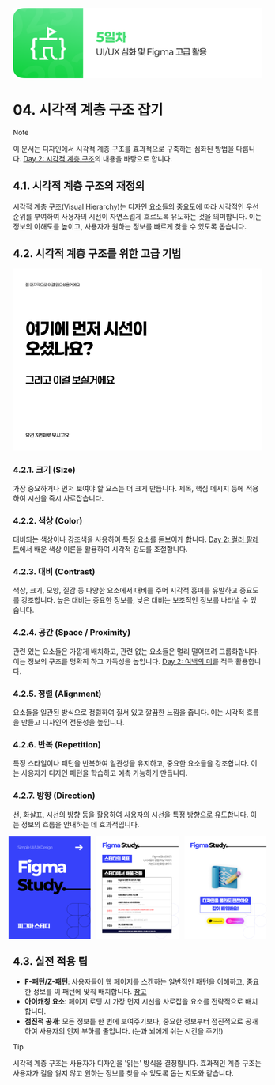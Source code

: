 <img src="./header.png" />

# 04. 시각적 계층 구조 잡기

> [!NOTE]
> 이 문서는 디자인에서 시각적 계층 구조를 효과적으로 구축하는 심화된 방법을 다룹니다. [Day 2: 시각적 계층 구조](./../day_2/04-Visual-Hierarchy.md)의 내용을 바탕으로 합니다.

## 4.1. 시각적 계층 구조의 재정의

시각적 계층 구조(Visual Hierarchy)는 디자인 요소들의 중요도에 따라 시각적인 우선순위를 부여하여 사용자의 시선이 자연스럽게 흐르도록 유도하는 것을 의미합니다. 이는 정보의 이해도를 높이고, 사용자가 원하는 정보를 빠르게 찾을 수 있도록 돕습니다.

## 4.2. 시각적 계층 구조를 위한 고급 기법

<img src="./src/text.png" />

### 4.2.1. 크기 (Size)

가장 중요하거나 먼저 보여야 할 요소는 더 크게 만듭니다. 제목, 핵심 메시지 등에 적용하여 시선을 즉시 사로잡습니다.

### 4.2.2. 색상 (Color)

대비되는 색상이나 강조색을 사용하여 특정 요소를 돋보이게 합니다. [Day 2: 컬러 팔레트](./../day_2/03-Color-Pallete.md)에서 배운 색상 이론을 활용하여 시각적 강도를 조절합니다.

### 4.2.3. 대비 (Contrast)

색상, 크기, 모양, 질감 등 다양한 요소에서 대비를 주어 시각적 흥미를 유발하고 중요도를 강조합니다. 높은 대비는 중요한 정보를, 낮은 대비는 보조적인 정보를 나타낼 수 있습니다.

### 4.2.4. 공간 (Space / Proximity)

관련 있는 요소들은 가깝게 배치하고, 관련 없는 요소들은 멀리 떨어뜨려 그룹화합니다. 이는 정보의 구조를 명확히 하고 가독성을 높입니다. [Day 2: 여백의 미](./../day_2/02-The-Beauty-of-the-Blank.md)를 적극 활용합니다.

### 4.2.5. 정렬 (Alignment)

요소들을 일관된 방식으로 정렬하여 질서 있고 깔끔한 느낌을 줍니다. 이는 시각적 흐름을 만들고 디자인의 전문성을 높입니다.

### 4.2.6. 반복 (Repetition)

특정 스타일이나 패턴을 반복하여 일관성을 유지하고, 중요한 요소들을 강조합니다. 이는 사용자가 디자인 패턴을 학습하고 예측 가능하게 만듭니다.

### 4.2.7. 방향 (Direction)

선, 화살표, 시선의 방향 등을 활용하여 사용자의 시선을 특정 방향으로 유도합니다. 이는 정보의 흐름을 안내하는 데 효과적입니다.

<div style="display: flex; gap: 12px; justify-content: center;">
    <img src="./src/1.png" style="width:33%;" />
    <img src="./src/2.png" style="width:33%;" />
    <img src="./src/3.png" style="width:33%;" />
</div>

## 4.3. 실전 적용 팁

- **F-패턴/Z-패턴**: 사용자들이 웹 페이지를 스캔하는 일반적인 패턴을 이해하고, 중요한 정보를 이 패턴에 맞춰 배치합니다. [참고](https://designbase.co.kr/dictionary/f-pattern-and-z-pattern/)
- **아이캐칭 요소**: 페이지 로딩 시 가장 먼저 시선을 사로잡을 요소를 전략적으로 배치합니다.
- **점진적 공개**: 모든 정보를 한 번에 보여주기보다, 중요한 정보부터 점진적으로 공개하여 사용자의 인지 부하를 줄입니다. (눈과 뇌에게 쉬는 시간을 주기!)

> [!TIP]
> 시각적 계층 구조는 사용자가 디자인을 '읽는' 방식을 결정합니다. 효과적인 계층 구조는 사용자가 길을 잃지 않고 원하는 정보를 찾을 수 있도록 돕는 지도와 같습니다.
